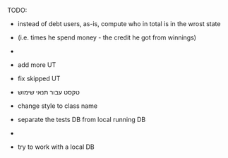 TODO:

- instead of debt users, as-is, compute who in total is in the wrost state
- (i.e. times he spend money - the credit he got from winnings)
-
- add more UT
- fix skipped UT
- טקסט עבור תנאי שימוש
- change style to class name


- separate the tests DB from local running DB
-
- try to work with a local DB
